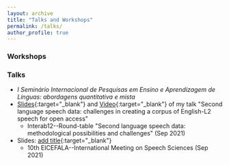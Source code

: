 ```yaml
---
layout: archive
title: "Talks and Workshops"
permalink: /talks/
author_profile: true
---
```


### Workshops


### Talks

  - *I Seminário Internacional de Pesquisas em Ensino e Aprendizagem de Línguas: abordagens quantitativa e mista*
- [Slides](https://ronaldolimajr.github.io/files/2021_interab_roundTable.pdf){:target="_blank"} and [Video](https://www.youtube.com/watch?v=-K4GGSkHsXo){:target="_blank"} of my talk "Second language speech data: challenges in creating a corpus of English-L2 speech for open access"
  - Interab12--Round-table "Second language speech data: methodological possibilities and challenges" (Sep 2021)
- Slides: [add title](https://ronaldolimajr.github.io/files/vowelsInFortaleza.pdf){:target="_blank"} 
  - 10th EICEFALA--International Meeting on Speech Sciences (Sep 2021)


<!--
{% if site.talkmap_link == true %}

<p style="text-decoration:underline;"><a href="/talkmap.html">See a map of all the places I've given a talk!</a></p>

{% endif %}

{% for post in site.talks reversed %}
  {% include archive-single-talk.html %}
{% endfor %}
-->

